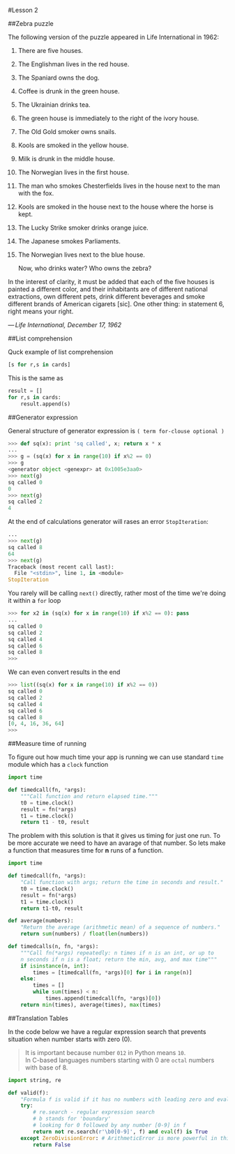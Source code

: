 #Lesson 2

##Zebra puzzle

The following version of the puzzle appeared in Life International in 1962:

1. There are five houses.
2. The Englishman lives in the red house.
3. The Spaniard owns the dog.
4. Coffee is drunk in the green house.
5. The Ukrainian drinks tea.
6. The green house is immediately to the right of the ivory house.
7. The Old Gold smoker owns snails.
8. Kools are smoked in the yellow house.
9. Milk is drunk in the middle house.
10. The Norwegian lives in the first house.
11. The man who smokes Chesterfields lives in the house next to the man with the fox.
12. Kools are smoked in the house next to the house where the horse is kept.
13. The Lucky Strike smoker drinks orange juice.
14. The Japanese smokes Parliaments.
15. The Norwegian lives next to the blue house.

    Now, who drinks water? Who owns the zebra?

In the interest of clarity, it must be added that each of the five houses is painted a different color, and their inhabitants are of different national extractions, own different pets, drink different beverages and smoke different brands of American cigarets [sic]. One other thing: in statement 6, right means your right.  

_— Life International, December 17, 1962_


##List comprehension

Quck example of list comprehension

```python
[s for r,s in cards]
```

This is the same as

```python
result = []
for r,s in cards:
    result.append(s)
```


##Generator expression

General structure of generator expression is `( term for-clouse optional )`

```python
>>> def sq(x): print 'sq called', x; return x * x
...
>>> g = (sq(x) for x in range(10) if x%2 == 0)
>>> g
<generator object <genexpr> at 0x1005e3aa0>
>>> next(g)
sq called 0
0
>>> next(g)
sq called 2
4
```

At the end of calculations generator will rases an error `StopIteration`:

```python
...
>>> next(g)
sq called 8
64
>>> next(g)
Traceback (most recent call last):
  File "<stdin>", line 1, in <module>
StopIteration
```

You rarely will be calling `next()` directly, rather most of the time we're doing it within a `for` loop 

```python
>>> for x2 in (sq(x) for x in range(10) if x%2 == 0): pass
... 
sq called 0
sq called 2
sq called 4
sq called 6
sq called 8
>>>
```

We can even convert results in the end

```python
>>> list((sq(x) for x in range(10) if x%2 == 0))
sq called 0
sq called 2
sq called 4
sq called 6
sq called 8
[0, 4, 16, 36, 64]
>>> 
```


##Measure time of running

To figure out how much time your app is running we can use standard `time` module which has a `clock` function

```python
import time

def timedcall(fn, *args):
    """Call function and return elapsed time."""
    t0 = time.clock()
    result = fn(*args)
    t1 = time.clock()
    return t1 - t0, result
```

The problem with this solution is that it gives us timing for just one run. To be more accurate we need to have an avarage of that number. So lets make a function that measures time for **n** runs of a function.

```python
import time

def timedcall(fn, *args):
    "Call function with args; return the time in seconds and result."
    t0 = time.clock()
    result = fn(*args)
    t1 = time.clock()
    return t1-t0, result

def average(numbers):
    "Return the average (arithmetic mean) of a sequence of numbers."
    return sum(numbers) / float(len(numbers)) 

def timedcalls(n, fn, *args):
    """Call fn(*args) repeatedly: n times if n is an int, or up to
    n seconds if n is a float; return the min, avg, and max time"""
    if isinstance(n, int):
        times = [timedcall(fn, *args)[0] for i in range(n)]
    else:
        times = []
        while sum(times) < n:
            times.append(timedcall(fn, *args)[0])
    return min(times), average(times), max(times)
```


##Translation Tables

In the code below we have a regular expression search that prevents situation when number starts with zero (0).

>It is important because number `012` in Python means `10`.  
>In C-based languages numbers starting with 0 are `octal` numbers with base of 8.

```python
import string, re

def valid(f):
    "Formula f is valid if it has no numbers with leading zero and evals true."
    try:
        # re.search - regular expression search
        # b stands for 'boundary'
        # looking for 0 followed by any number [0-9] in f
        return not re.search(r'\b0[0-9]', f) and eval(f) is True
    except ZeroDivisionError: # ArithmeticError is more powerful in this case
        return False
```



